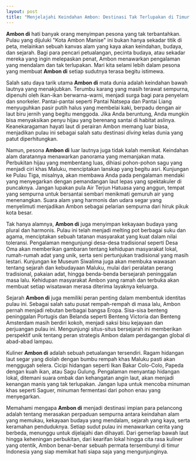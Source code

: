 ```yaml
---
layout: post
title: "Menjelajahi Keindahan Ambon: Destinasi Tak Terlupakan di Timur Indonesia"
---
```


**Ambon di** hati banyak orang menyimpan pesona yang tak terbantahkan. Pulau yang dijuluki "Kota Ambon Manise" ini bukan hanya sekadar titik di peta, melainkan sebuah kanvas alam yang kaya akan keindahan, budaya, dan sejarah. Bagi para pencari petualangan, pecinta budaya, atau sekadar mereka yang ingin melepaskan penat, Ambon menawarkan pengalaman yang mendalam dan tak terlupakan. Mari kita selami lebih dalam pesona yang membuat **Ambon di** setiap sudutnya terasa begitu istimewa.

Salah satu daya tarik utama **Ambon di** mata dunia adalah keindahan bawah lautnya yang menakjubkan. Terumbu karang yang masih terawat sempurna, dipenuhi oleh ikan-ikan berwarna-warni, menjadi surga bagi para penyelam dan snorkeler. Pantai-pantai seperti Pantai Natsepa dan Pantai Liang menyuguhkan pasir putih halus yang membelai kaki, berpadu dengan air laut biru jernih yang begitu menggoda. Jika Anda beruntung, Anda mungkin bisa menyaksikan penyu hijau yang berenang santai di habitat aslinya. Keanekaragaman hayati laut di perairan Ambon memang luar biasa, menjadikan pulau ini sebagai salah satu destinasi *diving* kelas dunia yang patut diperhitungkan.

Namun, pesona **Ambon di** luar lautnya juga tidak kalah memikat. Keindahan alam daratannya menawarkan panorama yang memanjakan mata. Perbukitan hijau yang membentang luas, dihiasi pohon-pohon sagu yang menjadi ciri khas Maluku, menciptakan lanskap yang begitu asri. Kunjungan ke Pulau Tiga, misalnya, akan membawa Anda pada pengalaman mendaki yang menyegarkan dengan pemandangan laut lepas yang spektakuler di puncaknya. Jangan lupakan pula Air Terjun Hatuasa yang anggun, tempat yang sempurna untuk bersantai sembari menikmati gemuruh air yang menenangkan. Suara alam yang harmonis dan udara segar yang menyelimuti menjadikan Ambon sebagai pelarian sempurna dari hiruk pikuk kota besar.

Tak hanya alamnya, **Ambon di** juga menyimpan kekayaan budaya yang plural dan harmonis. Pulau ini telah menjadi melting pot berbagai suku dan agama, menciptakan sebuah tatanan masyarakat yang kuat dalam nilai toleransi. Pengalaman mengunjungi desa-desa tradisional seperti Desa Oma akan memberikan gambaran tentang kehidupan masyarakat lokal, rumah-rumah adat yang unik, serta seni pertunjukan tradisional yang masih lestari. Kunjungan ke Museum Siwalima juga akan membuka wawasan tentang sejarah dan kebudayaan Maluku, mulai dari peralatan perang tradisional, pakaian adat, hingga benda-benda bersejarah peninggalan masa lalu. Kehidupan masyarakat Ambon yang ramah dan terbuka akan membuat setiap wisatawan merasa diterima layaknya keluarga.

Sejarah **Ambon di** juga memiliki peran penting dalam membentuk identitas pulau ini. Sebagai salah satu pusat rempah-rempah di masa lalu, Ambon pernah menjadi rebutan berbagai bangsa Eropa. Sisa-sisa benteng peninggalan Portugis dan Belanda seperti Benteng Victoria dan Benteng Amsterdam masih berdiri kokoh, menjadi saksi bisu kejayaan dan perjuangan pulau ini. Mengunjungi situs-situs bersejarah ini memberikan perspektif unik tentang peran strategis Ambon dalam perdagangan global di abad-abad lampau.

Kuliner **Ambon di** adalah sebuah petualangan tersendiri. Ragam hidangan laut segar yang diolah dengan bumbu rempah khas Maluku pasti akan menggugah selera. Cicipi hidangan seperti Ikan Bakar Colo-Colo, Papeda dengan kuah ikan, atau Sagu Gulung. Pengalaman menyantap hidangan lokal, ditemani suara ombak dan kehangatan angin laut, akan menjadi kenangan manis yang tak terlupakan. Jangan lupa untuk mencoba minuman khas seperti Saguer, minuman fermentasi dari pohon enau yang menyegarkan.

Memahami mengapa **Ambon di** menjadi destinasi impian para pelancong adalah tentang merasakan perpaduan sempurna antara keindahan alam yang memukau, kekayaan budaya yang mendalam, sejarah yang kaya, serta keramahan penduduknya. Setiap sudut pulau ini menawarkan cerita yang berbeda, menunggu untuk dijelajahi dan dihayati. Dari gemerlap bawah laut hingga keheningan perbukitan, dari kearifan lokal hingga cita rasa kuliner yang otentik, Ambon benar-benar sebuah permata tersembunyi di timur Indonesia yang siap memikat hati siapa saja yang mengunjunginya.

